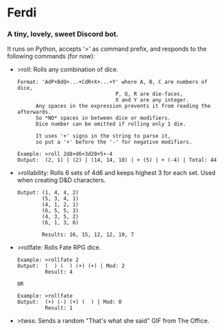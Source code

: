 # Ferdi

### A tiny, lovely, sweet Discord bot.

It runs on Python, accepts '&gt;' as command prefix,
and responds to the following commands (for now):

- &gt;roll: Rolls any combination of dice.
  ```
  Format: 'AdP+BdQ+...+CdR+X+...+Y' where A, B, C are numbers of dice,
                                  P, Q, R are die-faces, 
                                  X and Y are any integer.
        Any spaces in the expression prevents it from reading the afterwards.
        So *NO* spaces in between dice or modifiers.
        Dice number can be omitted if rolling only 1 die.

        It uses '+' signs in the string to parse it, 
        so put a '+' before the '-' for negative modifiers.
        
  Example: >roll 2d8+d6+3d20+5+-4
  Output:  (2, 1) | (2) | (14, 14, 10) | + (5) | + (-4) | Total: 44
  ```

- &gt;rollability: Rolls 6 sets of 4d6 and keeps highest 3 for each set.
        Used when creating D&D characters.
  ```
  Output: (1, 4, 4, 2)
          (5, 3, 4, 1)
          (4, 1, 2, 1)
          (6, 5, 5, 3)
          (4, 3, 5, 2)
          (6, 1, 3, 6)
  
          Results: 16, 15, 12, 12, 10, 7
  ```
  
- &gt;rollfate: Rolls Fate RPG dice.
  ```
  Example: >rollfate 2
  Output:  (  ) (  ) (+) (+) | Mod: 2 
           Result: 4
  
  OR
  
  Example: >rollfate
  Output:  (+) (-) (+) (  ) | Mod: 0 
           Result: 1
  ```

- &gt;twss: Sends a random "That's what she said" GIF from The Office.